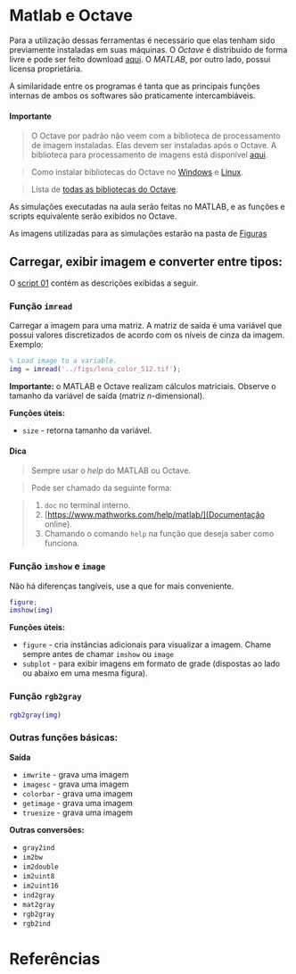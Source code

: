 # Matlab e Octave

Para a utilização dessas ferramentas é necessário que elas tenham sido previamente instaladas em suas máquinas. 
O *Octave* é distribuído de forma livre e pode ser feito download [aqui](https://www.gnu.org/software/octave/). O *MATLAB*, por outro lado, possui licensa proprietária.

A similaridade entre os programas é tanta que as principais funções internas de ambos os softwares são praticamente intercambiáveis. 

#### Importante

> O Octave por padrão não veem com a biblioteca de processamento de imagem instaladas. Elas devem ser instaladas após o Octave. A biblioteca para processamento de imagens está disponível [aqui](https://octave.sourceforge.io/image/index.html).

> Como instalar bibliotecas do Octave no [Windows](https://octave.org/doc/v4.2.2/Installing-and-Removing-Packages.html) e [Linux](https://askubuntu.com/questions/685038/how-can-i-install-a-package-from-octave-forge).

> Lista de [todas as bibliotecas do Octave](https://octave.sourceforge.io/packages.php).

As simulações executadas na aula serão feitas no MATLAB, e as funções e scripts equivalente serão exibidos no Octave.

As imagens utilizadas para as simulações estarão na pasta de [Figuras](../figs)

## Carregar, exibir imagem e converter entre tipos:

O [script 01](script_01__load_image.m) contém as descrições exibidas a seguir.

### Função `imread`
 
Carregar a imagem para uma matriz. A matriz de saída é uma variável que possui valores discretizados de acordo com os níveis de cinza da imagem. Exemplo:

```matlab
% Load image to a variable.
img = imread('../figs/lena_color_512.tif');
```
**Importante:** o MATLAB e Octave realizam cálculos matriciais. Observe o tamanho da variável de saída (matriz *n*-dimensional). 

**Funções úteis:**
+ `size` - retorna tamanho da variável.


#### Dica
> Sempre usar o *help* do MATLAB ou Octave.

> Pode ser chamado da seguinte forma:

> 1. `doc` no terminal interno.
> 2. [https://www.mathworks.com/help/matlab/](Documentação online).
> 3. Chamando o comando `help` na função que deseja saber como funciona.

### Função `ìmshow` e `image`

Não há diferenças tangíveis, use a que for mais conveniente.


```matlab
figure;
imshow(img)
```

**Funções úteis:**
+ `figure` - cria instâncias adicionais para visualizar a imagem. Chame sempre antes de chamar `imshow` ou `image`
+ `subplot` - para exibir imagens em formato de grade (dispostas ao lado ou abaixo em uma mesma figura).

### Função `rgb2gray`

```matlab
rgb2gray(img)
```

### Outras funções básicas:

**Saída**

+ `imwrite` - grava uma imagem
+ `imagesc` - grava uma imagem
+ `colorbar` - grava uma imagem
+ `getimage` - grava uma imagem
+ `truesize` - grava uma imagem



**Outras conversões:**

+ `gray2ind`
+ `im2bw`
+ `im2double`
+ `im2uint8`
+ `im2uint16`
+ `ind2gray`
+ `mat2gray`
+ `rgb2gray` 
+ `rgb2ind`


# Referências
<a href="https://www.mathworks.com/help/matlab/ref/rgb2gray.html" target="_blank"></a>
